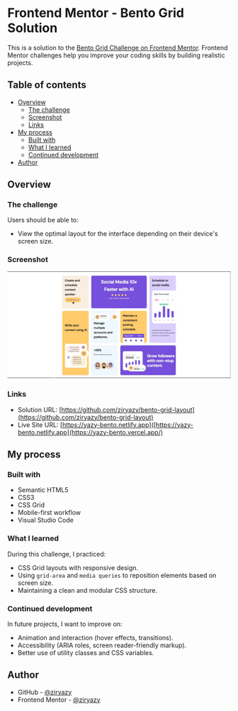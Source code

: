 # Frontend Mentor - Bento Grid Solution

This is a solution to the [Bento Grid Challenge on Frontend Mentor](https://www.frontendmentor.io/challenges/bento-grid-RMydElrlOj). Frontend Mentor challenges help you improve your coding skills by building realistic projects. 

## Table of contents

- [Overview](#overview)
  - [The challenge](#the-challenge)
  - [Screenshot](#screenshot)
  - [Links](#links)
- [My process](#my-process)
  - [Built with](#built-with)
  - [What I learned](#what-i-learned)
  - [Continued development](#continued-development)
- [Author](#author)

## Overview

### The challenge

Users should be able to:

- View the optimal layout for the interface depending on their device's screen size.

### Screenshot

![Screenshot of the project](./screenshot.jpg)

### Links

- Solution URL: [https://github.com/ziryazy/bento-grid-layout](https://github.com/ziryazy/bento-grid-layout)
- Live Site URL: [https://yazy-bento.netlify.app]([https://yazy-bento.netlify.app](https://yazy-bento.vercel.app/)

## My process

### Built with

- Semantic HTML5
- CSS3
- CSS Grid
- Mobile-first workflow
- Visual Studio Code

### What I learned

During this challenge, I practiced:

- CSS Grid layouts with responsive design.
- Using `grid-area` and `media queries` to reposition elements based on screen size.
- Maintaining a clean and modular CSS structure.

### Continued development

In future projects, I want to improve on:

- Animation and interaction (hover effects, transitions).
- Accessibility (ARIA roles, screen reader-friendly markup).
- Better use of utility classes and CSS variables.

## Author

- GitHub - [@ziryazy](https://github.com/ziryazy)
- Frontend Mentor - [@ziryazy](https://www.frontendmentor.io/profile/ziryazy)

